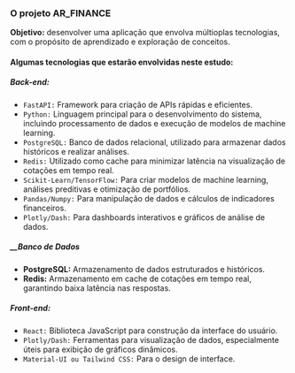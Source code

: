 ### O projeto AR_FINANCE

__Objetivo:__ desenvolver uma aplicação que envolva múltioplas tecnologias, com o propósito de aprendizado e exploração de conceitos.

#### Algumas tecnologias que estarão envolvidas neste estudo:

##### **Back-end:**

- `FastAPI:` Framework para criação de APIs rápidas e eficientes.
- `Python:` Linguagem principal para o desenvolvimento do sistema, incluindo processamento de dados e execução de modelos de machine learning.
- `PostgreSQL:` Banco de dados relacional, utilizado para armazenar dados históricos e realizar análises.
- `Redis:` Utilizado como cache para minimizar latência na visualização de cotações em tempo real.
- `Scikit-Learn/TensorFlow:` Para criar modelos de machine learning, análises preditivas e otimização de portfólios.
- `Pandas/Numpy:` Para manipulação de dados e cálculos de indicadores financeiros.
- `Plotly/Dash:` Para dashboards interativos e gráficos de análise de dados.

##### __Banco de Dados

- **PostgreSQL:** Armazenamento de dados estruturados e históricos.
- **Redis:** Armazenamento em cache de cotações em tempo real, garantindo baixa latência nas respostas.

##### **Front-end:**

- `React:` Biblioteca JavaScript para construção da interface do usuário.
- `Plotly/Dash:` Ferramentas para visualização de dados, especialmente úteis para exibição de gráficos dinâmicos.
- `Material-UI ou Tailwind CSS:` Para o design de interface.

